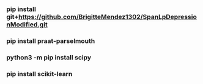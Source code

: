 ### pip install git+https://github.com/BrigitteMendez1302/SpanLpDepressionModified.git
### pip install praat-parselmouth
### python3 -m pip install scipy
### pip install scikit-learn
